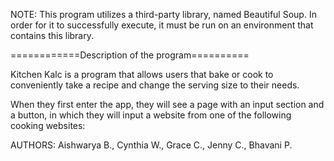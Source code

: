 NOTE: This program utilizes a third-party library, named Beautiful Soup. 
In order for it to successfully execute, it must be run on an environment
that contains this library.

============Description of the program==========

Kitchen Kalc is a program that allows users that bake or cook to 
conveniently take a recipe and change the serving size to their needs.

When they first enter the app, they will see a page with an input section
and a button, in which they will input a website from one of the following 
cooking websites: 

AUTHORS: Aishwarya B., Cynthia W., Grace C., Jenny C., Bhavani P.
